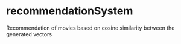 # recommendationSystem
Recommendation of movies based on cosine similarity between the generated vectors

